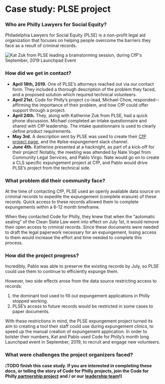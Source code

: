 # Case study: PLSE project

### **Who are Philly Lawyers for Social Equity?**

Philadelphia Lawyers for Social Equity \(PLSE\) is a non-profit legal aid organization that focuses on helping people overcome the barriers they face as a result of criminal records.

![Kat Zuk from PLSE leading a brainstorming session, during CfP&apos;s September, 2019 Launchpad Event](https://lh4.googleusercontent.com/B5AoxSuz7y0IM8EzMYRtepIb6asuJRMwBYw8vA0bYQq8hfyga5IPkrtvkKb0CZrnWicntVsZpPsrxugkr3KxbCa1X9Ot3jqWyfmh8yQmoTrlejEJxx_o9JimgzTDNE0uY6P9SY0c)

### **How did we get in contact?**

* **April 18th, 2019.** One of PLSE’s attorneys reached out via our contact form. They included a thorough description of the problem they faced, and a proposed solution which required technical volunteers.
* **April 21st.** Code for Philly’s project co-lead, Michael Chow, responded--affirming the importance of their problem, and how CfP could offer support through a project.
* **April 24th.** They, along with Katherine Zuk from PLSE, had a quick phone discussion. Michael completed an intake questionnaire and shared with CfP leadership. The intake questionnaire is used to clearly define product requirements. 
* **May 3rd.** A description sent by PLSE was used to create their [CfP project page](https://codeforphilly.org/projects/philadelphia_lawyers_for_social_equity_-_record_expungement), and the \#plse-expungement slack channel.
* **June 4th.** Katherine presented at a hacknight, as part of a kick-off for their project! Notably, the meeting was attended by Nate Vogel from Community Legal Services, and Pablo Virgo. Nate would go on to create a CLS specific expungement project at CfP, and Pablo would drive PLSE’s project from the technical side.

### **What problem did their community face?**

At the time of contacting CfP, PLSE used an openly available data source on criminal records to expedite the expungement \(complete erasure\) of these records. Quick access to these records allowed them to complete expungements within a 6-12 month timeframe.

When they contacted Code for Philly, they knew that when the “automatic sealing” of the Clean Slate Law went into effect on July 1st, it would remove their open access to criminal records. Since these documents were needed to draft the legal paperwork necessary for an expungement, losing access to them would increase the effort and time needed to complete this process.

### How did the project progress?

Incredibly, Pablo was able to preserve the existing records by July, so PLSE could use them to continue to efficiently expunge them.

However, two side effects arose from the data source restricting access to records:

1. the dominant tool used to fill out expungement applications in Philly stopped working. 
2. PLSE’s access to future records would be restricted in some cases to paper documents.

With these restrictions in mind, the PLSE expungement project turned its aim to creating a tool their staff could use during expungement clinics, to speed up the manual creation of expungement application. In order to bolster their numbers, Kat and Pablo used Code for Philly’s month long Launchpad event in September, 2019, to recruit and engage new volunteers.

### **What were challenges the project organizers faced?**

\(**TODO finish this case study. If you are interested in completing these docs, or telling the story of Code for Philly projects, join the Code for Philly**[ **partnership project**](https://codeforphilly.org/projects/code_for_philly_-_creating_new_projects_and_partnerships) **and / or our** [**leadership team**](https://codeforphilly.org/pages/leadership-support_team_open_positions)**!\)**

